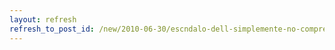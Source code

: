 ```yaml
---
layout: refresh
refresh_to_post_id: /new/2010-06-30/escndalo-dell-simplemente-no-compres-dell
---
```

